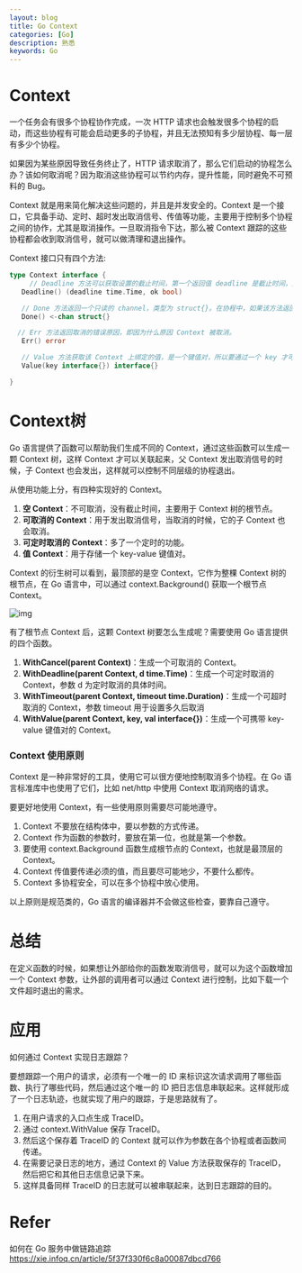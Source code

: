 ```yaml
---
layout: blog
title: Go Context
categories: [Go]
description: 熟悉
keywords: Go
---
```


# Context

一个任务会有很多个协程协作完成，一次 HTTP 请求也会触发很多个协程的启动，而这些协程有可能会启动更多的子协程，并且无法预知有多少层协程、每一层有多少个协程。

如果因为某些原因导致任务终止了，HTTP 请求取消了，那么它们启动的协程怎么办？该如何取消呢？因为取消这些协程可以节约内存，提升性能，同时避免不可预料的 Bug。

Context 就是用来简化解决这些问题的，并且是并发安全的。Context 是一个接口，它具备手动、定时、超时发出取消信号、传值等功能，主要用于控制多个协程之间的协作，尤其是取消操作。一旦取消指令下达，那么被 Context 跟踪的这些协程都会收到取消信号，就可以做清理和退出操作。

Context 接口只有四个方法:

```go
type Context interface {
	 // Deadline 方法可以获取设置的截止时间，第一个返回值 deadline 是截止时间，到了这个时间点，Context 会自动发起取消请求，第二个返回值 ok 代表是否设置了截止时间。
   Deadline() (deadline time.Time, ok bool)

   // Done 方法返回一个只读的 channel，类型为 struct{}。在协程中，如果该方法返回的 chan 可以读取，则意味着 Context 已经发起了取消信号。通过 Done 方法收到这个信号后，就可以做清理操作，然后退出协程，释放资源。
   Done() <-chan struct{}

  // Err 方法返回取消的错误原因，即因为什么原因 Context 被取消。
   Err() error

   // Value 方法获取该 Context 上绑定的值，是一个键值对，所以要通过一个 key 才可以获取对应的值。
   Value(key interface{}) interface{}

}
```

# Context树

Go 语言提供了函数可以帮助我们生成不同的 Context，通过这些函数可以生成一颗 Context 树，这样 Context 才可以关联起来，父 Context 发出取消信号的时候，子 Context 也会发出，这样就可以控制不同层级的协程退出。

从使用功能上分，有四种实现好的 Context。

1. **空 Context**：不可取消，没有截止时间，主要用于 Context 树的根节点。
2. **可取消的 Context**：用于发出取消信号，当取消的时候，它的子 Context 也会取消。
3. **可定时取消的 Context**：多了一个定时的功能。
4. **值 Context**：用于存储一个 key-value 键值对。

Context 的衍生树可以看到，最顶部的是空 Context，它作为整棵 Context 树的根节点，在 Go 语言中，可以通过 context.Background() 获取一个根节点 Context。

![img](https://s0.lgstatic.com/i/image/M00/72/D3/CgqCHl_EyHOARbBqAAKzKmhclWo807.png)

有了根节点 Context 后，这颗 Context 树要怎么生成呢？需要使用 Go 语言提供的四个函数。

1. **WithCancel(parent Context)**：生成一个可取消的 Context。
2. **WithDeadline(parent Context, d time.Time)**：生成一个可定时取消的 Context，参数 d 为定时取消的具体时间。
3. **WithTimeout(parent Context, timeout time.Duration)**：生成一个可超时取消的 Context，参数 timeout 用于设置多久后取消
4. **WithValue(parent Context, key, val interface{})**：生成一个可携带 key-value 键值对的 Context。



### Context 使用原则

Context 是一种非常好的工具，使用它可以很方便地控制取消多个协程。在 Go 语言标准库中也使用了它们，比如 net/http 中使用 Context 取消网络的请求。

要更好地使用 Context，有一些使用原则需要尽可能地遵守。

1. Context 不要放在结构体中，要以参数的方式传递。
2. Context 作为函数的参数时，要放在第一位，也就是第一个参数。
3. 要使用 context.Background 函数生成根节点的 Context，也就是最顶层的 Context。
4. Context 传值要传递必须的值，而且要尽可能地少，不要什么都传。
5. Context 多协程安全，可以在多个协程中放心使用。

以上原则是规范类的，Go 语言的编译器并不会做这些检查，要靠自己遵守。

# 总结

在定义函数的时候，如果想让外部给你的函数发取消信号，就可以为这个函数增加一个 Context 参数，让外部的调用者可以通过 Context 进行控制，比如下载一个文件超时退出的需求。



# 应用

如何通过 Context 实现日志跟踪？

要想跟踪一个用户的请求，必须有一个唯一的 ID 来标识这次请求调用了哪些函数、执行了哪些代码，然后通过这个唯一的 ID 把日志信息串联起来。这样就形成了一个日志轨迹，也就实现了用户的跟踪，于是思路就有了。

1. 在用户请求的入口点生成 TraceID。
2. 通过 context.WithValue 保存 TraceID。
3. 然后这个保存着 TraceID 的 Context 就可以作为参数在各个协程或者函数间传递。
4. 在需要记录日志的地方，通过 Context 的 Value 方法获取保存的 TraceID，然后把它和其他日志信息记录下来。
5. 这样具备同样 TraceID 的日志就可以被串联起来，达到日志跟踪的目的。



# Refer

如何在 Go 服务中做链路追踪 https://xie.infoq.cn/article/5f37f330f6c8a00087dbcd766
